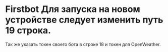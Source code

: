 # Firstbot Для запуска на новом устройстве следует изменить путь  19 строка.
Так же указать токен своего бота  в строке 18  и токен  для OpenWeather.
